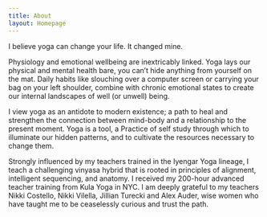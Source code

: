 ```yaml
---
title: About
layout: Homepage
---
```


I believe yoga can change your life. It changed mine.

Physiology and emotional wellbeing are inextricably linked. Yoga lays our physical and mental health bare, you can’t hide anything from yourself on the mat. Daily habits like slouching over a computer screen or carrying your bag on your left shoulder, combine with chronic emotional states to create our internal landscapes of well (or unwell) being. 

I view yoga as an antidote to modern existence; a path to heal and strengthen the connection between mind-body and a relationship to the present moment. Yoga is a tool, a Practice of self study through which to illuminate our hidden patterns, and to cultivate the resources necessary to change them. 

Strongly influenced by my teachers trained in the Iyengar Yoga lineage, I teach a challenging vinyasa hybrid that  is rooted in principles of alignment, intelligent sequencing, and anatomy. I received my 200-hour advanced teacher training from Kula Yoga in NYC. I am deeply grateful to my teachers Nikki Costello, Nikki Vilella, Jillian Turecki and Alex Auder, wise women who have taught me to be ceaselessly curious and trust the path. 
